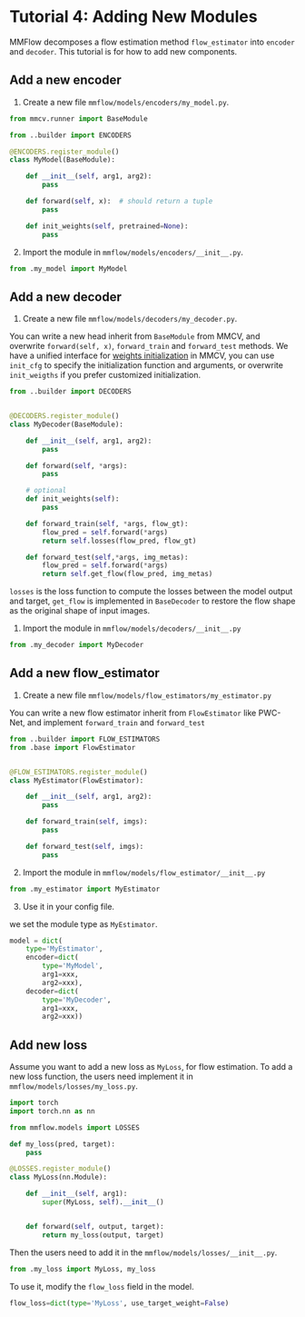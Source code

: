 # Tutorial 4: Adding New Modules

MMFlow decomposes a flow estimation method `flow_estimator` into `encoder` and `decoder`. This tutorial is for how to add new components.

## Add a new encoder

1. Create a new file `mmflow/models/encoders/my_model.py`.

```python
from mmcv.runner import BaseModule

from ..builder import ENCODERS

@ENCODERS.register_module()
class MyModel(BaseModule):

    def __init__(self, arg1, arg2):
        pass

    def forward(self, x):  # should return a tuple
        pass

    def init_weights(self, pretrained=None):
        pass
```

2. Import the module in `mmflow/models/encoders/__init__.py`.

```python
from .my_model import MyModel
```

## Add a new decoder

1. Create a new file `mmflow/models/decoders/my_decoder.py`.

You can write a new head inherit from `BaseModule` from MMCV,
and overwrite `forward(self, x)`, `forward_train` and `forward_test` methods.
We have a unified interface for [weights initialization](https://mmcv.readthedocs.io/en/latest/understand_mmcv/cnn.html#weight-initialization) in MMCV,
you can use `init_cfg` to specify the initialization function and arguments,
or overwrite `init_weigths` if you prefer customized initialization.

```python
from ..builder import DECODERS


@DECODERS.register_module()
class MyDecoder(BaseModule):

    def __init__(self, arg1, arg2):
        pass

    def forward(self, *args):
        pass

    # optional
    def init_weights(self):
        pass

    def forward_train(self, *args, flow_gt):
        flow_pred = self.forward(*args)
        return self.losses(flow_pred, flow_gt)

    def forward_test(self,*args, img_metas):
        flow_pred = self.forward(*args)
        return self.get_flow(flow_pred, img_metas)
```

`losses` is the loss function to compute the losses between the model output and target, `get_flow` is implemented in `BaseDecoder` to restore the flow shape as the original shape of input images.

1. Import the module in `mmflow/models/decoders/__init__.py`

```python
from .my_decoder import MyDecoder
```

## Add a new flow_estimator

1. Create a new file `mmflow/models/flow_estimators/my_estimator.py`

You can write a new flow estimator inherit from `FlowEstimator` like PWC-Net, and implement ``forward_train`` and ``forward_test``

```python
from ..builder import FLOW_ESTIMATORS
from .base import FlowEstimator


@FLOW_ESTIMATORS.register_module()
class MyEstimator(FlowEstimator):

    def __init__(self, arg1, arg2):
        pass

    def forward_train(self, imgs):
        pass

    def forward_test(self, imgs):
        pass
```

2. Import the module in `mmflow/models/flow_estimator/__init__.py`

```python
from .my_estimator import MyEstimator
```

3. Use it in your config file.

we set the module type as `MyEstimator`.

```python
model = dict(
    type='MyEstimator',
    encoder=dict(
        type='MyModel',
        arg1=xxx,
        arg2=xxx),
    decoder=dict(
        type='MyDecoder',
        arg1=xxx,
        arg2=xxx))
```

## Add new loss

Assume you want to add a new loss as `MyLoss`, for flow estimation.
To add a new loss function, the users need implement it in `mmflow/models/losses/my_loss.py`.

```python
import torch
import torch.nn as nn

from mmflow.models import LOSSES

def my_loss(pred, target):
    pass

@LOSSES.register_module()
class MyLoss(nn.Module):

    def __init__(self, arg1):
        super(MyLoss, self).__init__()


    def forward(self, output, target):
        return my_loss(output, target)
```

Then the users need to add it in the `mmflow/models/losses/__init__.py`.

```python
from .my_loss import MyLoss, my_loss

```

To use it, modify the `flow_loss` field in the model.

```python
flow_loss=dict(type='MyLoss', use_target_weight=False)
```
